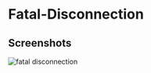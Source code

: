 # Fatal-Disconnection

## Screenshots
![fatal disconnection](https://cloud.githubusercontent.com/assets/23380926/20707517/19c353ee-b66f-11e6-8bb2-a6c60a0a103e.png)
